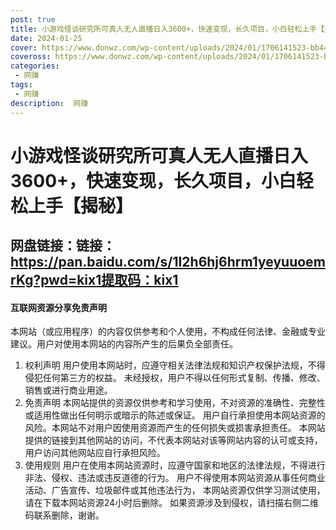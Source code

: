 ```yaml
---
post: true
title: 小游戏怪谈研究所可真人无人直播日入3600+，快速变现，长久项目，小白轻松上手【揭秘】
date: 2024-01-25
cover: https://www.donwz.com/wp-content/uploads/2024/01/1706141523-bb443e48a6e87ff.jpg
coveross: https://www.donwz.com/wp-content/uploads/2024/01/1706141523-bb443e48a6e87ff.jpg
categories:
 - 网赚
tags:
 - 网赚
description:  网赚
---
```

# 小游戏怪谈研究所可真人无人直播日入3600+，快速变现，长久项目，小白轻松上手【揭秘】

## 网盘链接：链接：https://pan.baidu.com/s/1I2h6hj6hrm1yeyuuoemrKg?pwd=kix1提取码：kix1


#### 互联网资源分享免责声明
本网站（或应用程序）的内容仅供参考和个人使用，不构成任何法律、金融或专业建议。用户对使用本网站的内容所产生的后果负全部责任。
1. 权利声明
用户使用本网站时，应遵守相关法律法规和知识产权保护法规，不得侵犯任何第三方的权益。
未经授权，用户不得以任何形式复制、传播、修改、销售或进行商业用途。
2. 免责声明
本网站提供的资源仅供参考和学习使用，不对资源的准确性、完整性或适用性做出任何明示或暗示的陈述或保证。
用户自行承担使用本网站资源的风险。本网站不对用户因使用资源而产生的任何损失或损害承担责任。
本网站提供的链接到其他网站的访问，不代表本网站对该等网站内容的认可或支持，用户访问其他网站应自行承担风险。
3. 使用规则
用户在使用本网站资源时，应遵守国家和地区的法律法规，不得进行非法、侵权、违法或违反道德的行为。
用户不得使用本网站资源从事任何商业活动、广告宣传、垃圾邮件或其他违法行为，
本网站资源仅供学习测试使用，请在下载本网站资源24小时后删除。
如果资源涉及到侵权，请扫描右侧二维码联系删除，谢谢。
